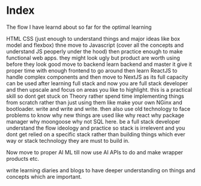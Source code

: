 # Index


The flow I have learnd about so far for the optimal learning

HTML CSS (just enough to understand things and major ideas like box model and flexbox) thne move to Javascript (cover all the concepts and understand JS peoperly under the hood) then practice enough to make functional web apps. they might look ugly but product are worth using before they look good move to backend learn backend and master it give it proper time with enough frontend to go around then learn ReactJS to handle complex components and then move to NextJS as its full capacity can be used after learning full stack and now you are full stack developer and then upscale and focus on areas you like to highlight. this is a practical skill so dont get stuck on Theory rather spend time implementing things from scratch rather than just using them like make your own NGinx and bootloader. write and write and write. then also use old technology to face problems to know why new things are used like why react why package manager why moongoose why not SQL here. be a full stack developer understand the flow ideology and practice so stack is irrelevent and you dont get relied on a specific stack rather than building things which ever way or stack technology they are must to build in.

Now move to proper AI ML till now use AI APIs to do and make wrapper products etc.

write learning diaries and blogs to have deeper understanding on things and concepts which are important.
